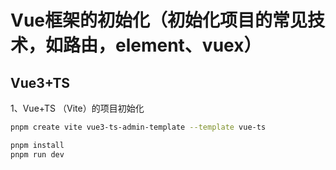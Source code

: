 # Vue框架的初始化（初始化项目的常见技术，如路由，element、vuex）
## Vue3+TS
1、Vue+TS （Vite）的项目初始化
```bash
pnpm create vite vue3-ts-admin-template --template vue-ts

pnpm install 
pnpm run dev
```

